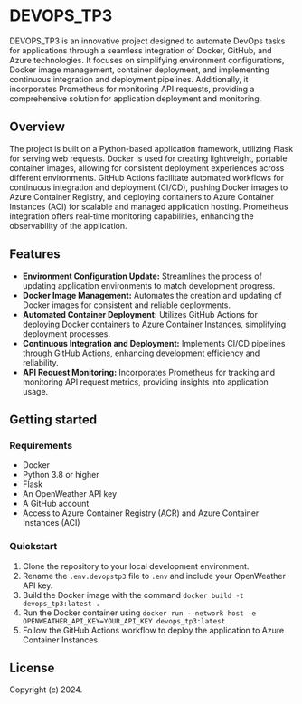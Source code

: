 # DEVOPS_TP3

DEVOPS_TP3 is an innovative project designed to automate DevOps tasks for applications through a seamless integration of Docker, GitHub, and Azure technologies. It focuses on simplifying environment configurations, Docker image management, container deployment, and implementing continuous integration and deployment pipelines. Additionally, it incorporates Prometheus for monitoring API requests, providing a comprehensive solution for application deployment and monitoring.

## Overview

The project is built on a Python-based application framework, utilizing Flask for serving web requests. Docker is used for creating lightweight, portable container images, allowing for consistent deployment experiences across different environments. GitHub Actions facilitate automated workflows for continuous integration and deployment (CI/CD), pushing Docker images to Azure Container Registry, and deploying containers to Azure Container Instances (ACI) for scalable and managed application hosting. Prometheus integration offers real-time monitoring capabilities, enhancing the observability of the application.

## Features

- **Environment Configuration Update:** Streamlines the process of updating application environments to match development progress.
- **Docker Image Management:** Automates the creation and updating of Docker images for consistent and reliable deployments.
- **Automated Container Deployment:** Utilizes GitHub Actions for deploying Docker containers to Azure Container Instances, simplifying deployment processes.
- **Continuous Integration and Deployment:** Implements CI/CD pipelines through GitHub Actions, enhancing development efficiency and reliability.
- **API Request Monitoring:** Incorporates Prometheus for tracking and monitoring API request metrics, providing insights into application usage.

## Getting started

### Requirements

- Docker
- Python 3.8 or higher
- Flask
- An OpenWeather API key
- A GitHub account
- Access to Azure Container Registry (ACR) and Azure Container Instances (ACI)

### Quickstart

1. Clone the repository to your local development environment.
2. Rename the `.env.devopstp3` file to `.env` and include your OpenWeather API key.
3. Build the Docker image with the command `docker build -t devops_tp3:latest .`
4. Run the Docker container using `docker run --network host -e OPENWEATHER_API_KEY=YOUR_API_KEY devops_tp3:latest`
5. Follow the GitHub Actions workflow to deploy the application to Azure Container Instances.

## License

Copyright (c) 2024.
